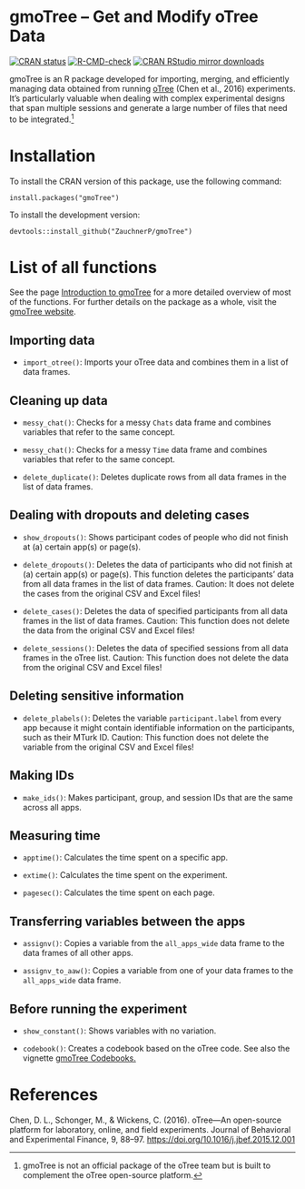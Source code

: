 # gmoTree – Get and Modify oTree Data

<!-- badges: start -->

[![CRAN
status](https://www.r-pkg.org/badges/version/gmoTree)](https://cran.r-project.org/package=gmoTree)
[![R-CMD-check](https://github.com/ZauchnerP/gmoTree/actions/workflows/R-CMD-check.yaml/badge.svg)](https://github.com/ZauchnerP/gmoTree/actions/workflows/R-CMD-check.yaml)
[![CRAN RStudio mirror downloads](https://cranlogs.r-pkg.org/badges/grand-total/gmoTree?color=blue)](https://r-pkg.org/pkg/gmoTree)

<!-- badges: end -->

gmoTree is an R package developed for importing, merging, and
efficiently managing data obtained from running
<a href="https://www.otree.org/" target="_blank">oTree</a> (Chen et al., 2016) experiments.
It’s particularly valuable when dealing with complex experimental
designs that span multiple sessions and generate a large number of files
that need to be integrated.[^1]

[^1]: gmoTree is not an official package of the oTree team but is built to complement the oTree open-source platform.

# Installation

To install the CRAN version of this package, use the following command:

`install.packages("gmoTree")`

To install the development version:

`devtools::install_github("ZauchnerP/gmoTree")`

# List of all functions

See the page
<a href="https://zauchnerp.github.io/gmoTree/articles/intro_to_gmoTree.html" target="_blank">Introduction
to gmoTree</a> for a more detailed overview of most of the functions. 
For further details on the package as a whole, visit the 
<a href="https://zauchnerp.github.io/gmoTree/" target="_blank">
gmoTree website</a>.

## Importing data

- `import_otree()`: Imports your oTree data and combines them in a list of data frames.

## Cleaning up data

- `messy_chat()`: Checks for a messy `Chats` data frame and combines variables that refer to
the same concept.

- `messy_chat()`: Checks for a messy `Time` data frame and combines variables that refer to
the same concept.

- `delete_duplicate()`: Deletes duplicate rows from all data frames 
in the list of data frames.

## Dealing with dropouts and deleting cases

- `show_dropouts()`: Shows participant codes of people who did not finish at (a) certain
app(s) or page(s).

- `delete_dropouts()`: Deletes the data of participants who did not finish at (a) certain
app(s) or page(s). This function deletes the participants’ data from all
data frames in the list of data frames. Caution: It does not delete the cases
from the original CSV and Excel files!

- `delete_cases()`: Deletes the data of specified participants from all data frames in the list of data frames. Caution: This function does not delete the data from the
original CSV and Excel files!

- `delete_sessions()`: Deletes the data of specified sessions from all data frames in the oTree
list. Caution: This function does not delete the data from the original
CSV and Excel files!

## Deleting sensitive information

- `delete_plabels()`: Deletes the variable `participant.label` from every app because it might
contain identifiable information on the participants, such as their
MTurk ID. Caution: This function does not delete the variable from the
original CSV and Excel files!

## Making IDs

- `make_ids()`: Makes participant, group, and session IDs that are the same across all
apps.

## Measuring time

- `apptime()`: Calculates the time spent on a specific app.

- `extime()`: Calculates the time spent on the experiment.

- `pagesec()`: Calculates the time spent on each page.

## Transferring variables between the apps

- `assignv()`: Copies a variable from the `all_apps_wide` data frame to the data frames
of all other apps.

- `assignv_to_aaw()`: Copies a variable from one of your data frames to the `all_apps_wide` data
frame.

## Before running the experiment

- `show_constant()`: Shows variables with no variation.

- `codebook()`: Creates a codebook based on the oTree code. See also the vignette <a href="https://zauchnerp.github.io/gmoTree/articles/codebook.html" target="_blank">gmoTree Codebooks.</a>

# References

Chen, D. L., Schonger, M., & Wickens, C. (2016). oTree—An open-source platform for laboratory, online, and field experiments. Journal of Behavioral and Experimental Finance, 9, 88–97. https://doi.org/10.1016/j.jbef.2015.12.001
